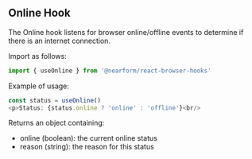 ## Online Hook

The Online hook listens for browser online/offline events to determine if there is an internet connection.

Import as follows:

```javascript
import { useOnline } from '@nearform/react-browser-hooks' 
```

Example of usage:

```javascript
const status = useOnline()
<p>Status: {status.online ? 'online' : 'offline'}<br/>
```

Returns an object containing:
- online (boolean): the current online status
- reason (string): the reason for this status

